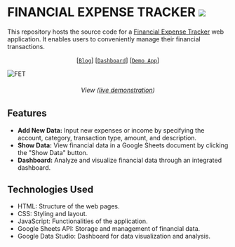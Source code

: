 # FINANCIAL EXPENSE TRACKER <img src="https://hits.sh/github.com/Ahmeds-Data/Text-to-SQL-Generator.svg?label=views&color=green"></a>

This repository hosts the source code for a <a href="https://Ahmeds-Data.github.io/expense-tracker/">Financial Expense Tracker</a> web application. It enables users to conveniently manage their financial transactions.

<div align="center">
  
[[`Blog`](https://Ahmeds-Data.github.io/posts/expense-tracker/)] [[`Dashboard`](https://lookerstudio.google.com/embed/reporting/b077f790-5aaa-41b8-a5b0-846bfe006331/page/vetwD)] [[`Demo App`](https://Ahmeds-Data.github.io/Expense-Tracker/)]
  
</div>

![FET](https://github.com/Ahmeds-Data/Expense-Tracker/assets/126220185/fa74bf6a-59bd-4ee2-8fa0-17d6b42cdfc1)
<h6 align="center">View (<a href="https://Ahmeds-Data.github.io/Expense-Tracker/">live demonstration</a>)</h6>

## Features
- **Add New Data:** Input new expenses or income by specifying the account, category, transaction type, amount, and description.
- **Show Data:** View financial data in a Google Sheets document by clicking the "Show Data" button.
- **Dashboard:** Analyze and visualize financial data through an integrated dashboard.

## Technologies Used
- HTML: Structure of the web pages.
- CSS: Styling and layout.
- JavaScript: Functionalities of the application.
- Google Sheets API: Storage and management of financial data.
- Google Data Studio: Dashboard for data visualization and analysis.

